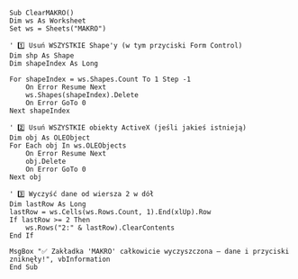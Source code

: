     Sub ClearMAKRO()
    Dim ws As Worksheet
    Set ws = Sheets("MAKRO")

    ' 1️⃣ Usuń WSZYSTKIE Shape'y (w tym przyciski Form Control)
    Dim shp As Shape
    Dim shapeIndex As Long

    For shapeIndex = ws.Shapes.Count To 1 Step -1
        On Error Resume Next
        ws.Shapes(shapeIndex).Delete
        On Error GoTo 0
    Next shapeIndex

    ' 2️⃣ Usuń WSZYSTKIE obiekty ActiveX (jeśli jakieś istnieją)
    Dim obj As OLEObject
    For Each obj In ws.OLEObjects
        On Error Resume Next
        obj.Delete
        On Error GoTo 0
    Next obj

    ' 3️⃣ Wyczyść dane od wiersza 2 w dół
    Dim lastRow As Long
    lastRow = ws.Cells(ws.Rows.Count, 1).End(xlUp).Row
    If lastRow >= 2 Then
        ws.Rows("2:" & lastRow).ClearContents
    End If

    MsgBox "✅ Zakładka 'MAKRO' całkowicie wyczyszczona – dane i przyciski zniknęły!", vbInformation
    End Sub
